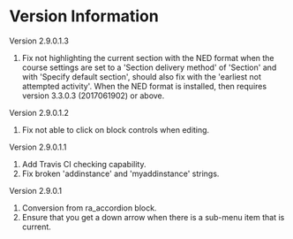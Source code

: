 Version Information
===================
Version 2.9.0.1.3
  1. Fix not highlighting the current section with the NED format when the course settings
     are set to a 'Section delivery method' of 'Section' and with 'Specify default section',
     should also fix with the 'earliest not attempted activity'.  When the NED format is
     installed, then requires version 3.3.0.3 (2017061902) or above.

Version 2.9.0.1.2
  1. Fix not able to click on block controls when editing.

Version 2.9.0.1.1
  1. Add Travis CI checking capability.
  2. Fix broken 'addinstance' and 'myaddinstance' strings.

Version 2.9.0.1
  1. Conversion from ra_accordion block.
  2. Ensure that you get a down arrow when there is a sub-menu item that is current.